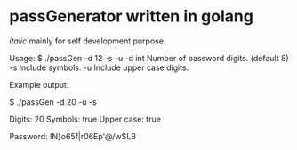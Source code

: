 # passGenerator written in golang

*italic* mainly for self development purpose.

Usage: 
$ ./passGen -d 12 -s -u
  -d int
        Number of password digits. (default 8)
  -s    Include symbols.
  -u    Include upper case digits.</p>

Example output:

$ ./passGen -d 20 -u -s

Digits: 20
Symbols: true
Upper case: true

Password: !N}o65f|r06Ep'@/w$LB

